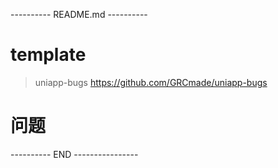 ---------- README.md ----------

# template
> uniapp-bugs https://github.com/GRCmade/uniapp-bugs

# 问题




---------- END ----------------